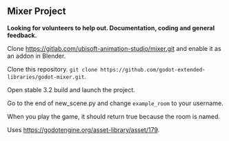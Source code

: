 ## Mixer Project

**Looking for volunteers to help out. Documentation, coding and general feedback.**

Clone https://gitlab.com/ubisoft-animation-studio/mixer.git and enable it as an addon in Blender.

Clone this repository. `git clone https://github.com/godot-extended-libraries/godot-mixer.git`.

Open stable 3.2 build and launch the project.

Go to the end of new_scene.py and change `example_room` to your username.

When you play the game, it should return true because the room is named.

Uses https://godotengine.org/asset-library/asset/179.
